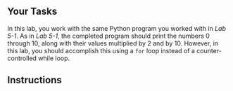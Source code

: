 ## Your Tasks

In this lab, you work with the same Python program you worked with in *Lab 5-1*. As in *Lab 5-1*, the completed program should print the numbers 0 through 10, along with their values multiplied by 2 and by 10. However, in this lab, you should accomplish this using a `for` loop instead of a counter-controlled while loop.

## Instructions
